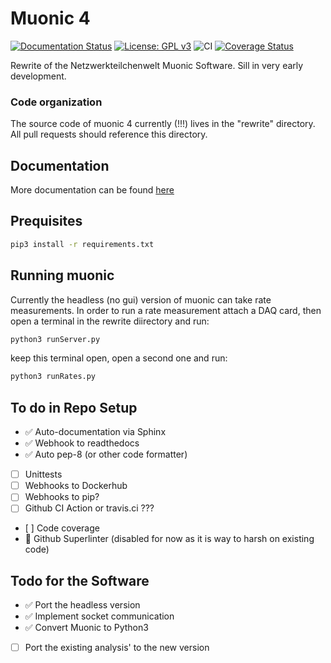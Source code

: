 # Muonic 4
[![Documentation Status](https://readthedocs.org/projects/muonic/badge/?version=latest)](https://muonic.readthedocs.io/en/latest/?badge=latest)
[![License: GPL v3](https://img.shields.io/badge/License-GPLv3-blue.svg)](https://www.gnu.org/licenses/gpl-3.0)
![CI](https://github.com/NetzwerkTeilchenwelt/muonic4/workflows/CI/badge.svg)
[![Coverage Status](https://coveralls.io/repos/github/NetzwerkTeilchenwelt/muonic4/badge.svg?branch=master)](https://coveralls.io/github/NetzwerkTeilchenwelt/muonic4?branch=master)

Rewrite of the Netzwerkteilchenwelt Muonic Software.
Sill in very early development.

### Code organization
The source code of muonic 4 currently (!!!) lives in the "rewrite" directory. All pull requests should reference this directory.

## Documentation
More documentation can be found [here](https://muonic.readthedocs.io/en/latest/)

## Prequisites

```bash
pip3 install -r requirements.txt
```

## Running muonic
Currently the headless (no gui) version of muonic can take rate measurements. In order to run a rate measurement attach a DAQ card, then open a terminal in the rewrite diirectory and run:
```bash
python3 runServer.py
```

keep this terminal open, open a second one and run:

```bash
python3 runRates.py
```




## To do in Repo Setup

- :white_check_mark: Auto-documentation via Sphinx
- :white_check_mark: Webhook to readthedocs
- :white_check_mark: Auto pep-8 (or other code formatter)
- [ ] Unittests
- [ ] Webhooks to Dockerhub
- [ ] Webhooks to pip?
- [ ] Github CI Action or travis.ci ???
- [ ] Code coverage
- :small_red_triangle: Github Superlinter (disabled for now as it is way to harsh on existing code)

## Todo for the Software
- :white_check_mark: Port the headless version
- :white_check_mark: Implement socket communication
- :white_check_mark: Convert Muonic to Python3
- [ ] Port the existing analysis' to the new version
